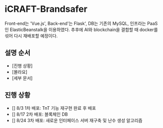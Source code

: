 iCRAFT-Brandsafer
===================

Front-end는 'Vue.js', Back-end'는 Flask', DB는 기존의 MySQL, 인프라는 PaaS인 ElasticBeanstalk을 이용하였다.
추후에 AI와 blockchain을 결합할 때 docker를 섞어 다시 재배포할 예정이다.

설명 순서
-------------------------

- [진행 상황]
- [몰라요]
- [세부 문서]

진행 상황
-------------------------

- [] 8/3 1차 배포: TnT 기능 재구현 완료 후 배포
- [] 8/17 2차 배포: 블록체인 DB 
- [] 8/24 3차 배포: 새로운 인터페이스 서버 재구축 및 난수 생성 알고리즘 
